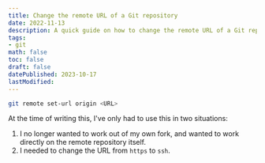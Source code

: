 ```yaml
---
title: Change the remote URL of a Git repository
date: 2022-11-13
description: A quick guide on how to change the remote URL of a Git repository.
tags:
- git
math: false
toc: false
draft: false
datePublished: 2023-10-17
lastModified:
---
```


```bash
git remote set-url origin <URL>
```
At the time of writing this, I've only had to use this in two situations:

1. I no longer wanted to work out of my own fork, and wanted to work directly on the remote repository itself. 
2. I needed to change the URL from `https` to `ssh`.
